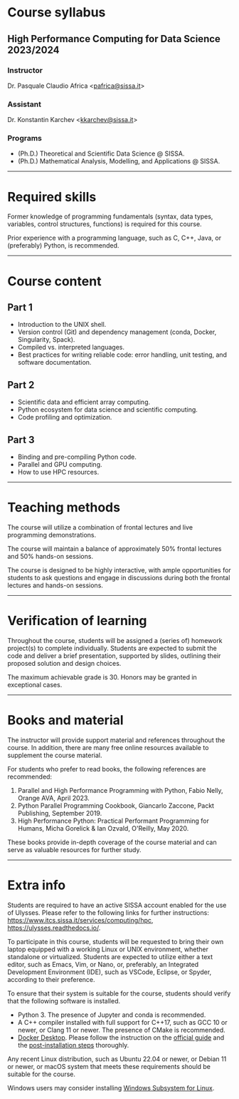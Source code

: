 # Course syllabus
## High Performance Computing for Data Science 2023/2024

### Instructor
Dr. Pasquale Claudio Africa <<pafrica@sissa.it>>

### Assistant
Dr. Konstantin Karchev <<kkarchev@sissa.it>>

### Programs
- (Ph.D.) Theoretical and Scientific Data Science @ SISSA.
- (Ph.D.) Mathematical Analysis, Modelling, and Applications @ SISSA.

---

# Required skills

Former knowledge of programming fundamentals (syntax, data types, variables, control structures, functions) is required for this course.

Prior experience with a programming language, such as C, C++, Java, or (preferably) Python, is recommended.

---

# Course content

## Part 1
- Introduction to the UNIX shell.
- Version control (Git) and dependency management (conda, Docker, Singularity, Spack).
- Compiled vs. interpreted languages.
- Best practices for writing reliable code: error handling, unit testing, and software documentation.

## Part 2
- Scientific data and efficient array computing.
- Python ecosystem for data science and scientific computing.
- Code profiling and optimization.

## Part 3
- Binding and pre-compiling Python code.
- Parallel and GPU computing. 
- How to use HPC resources.

---

# Teaching methods

The course will utilize a combination of frontal lectures and live programming demonstrations.

The course will maintain a balance of approximately 50% frontal lectures and 50% hands-on sessions.

The course is designed to be highly interactive, with ample opportunities for students to ask questions and engage in discussions during both the frontal lectures and hands-on sessions.

---

# Verification of learning

Throughout the course, students will be assigned a (series of) homework project(s) to complete individually. Students are expected to submit the code and deliver a brief presentation, supported by slides, outlining their proposed solution and design choices.

The maximum achievable grade is 30. Honors may be granted in exceptional cases.

---

# Books and material

The instructor will provide support material and references throughout the course. In addition, there are many free online resources available to supplement the course material.

For students who prefer to read books, the following references are recommended:

1. Parallel and High Performance Programming with Python, Fabio Nelly, Orange AVA, April 2023.
2. Python Parallel Programming Cookbook, Giancarlo Zaccone, Packt Publishing, September 2019.
3. High Performance Python: Practical Performant Programming for Humans, Micha Gorelick & Ian Ozvald, O'Reilly, May 2020.

These books provide in-depth coverage of the course material and can serve as valuable resources for further study.

---

# Extra info

Students are required to have an active SISSA account enabled for the use of Ulysses. Please refer to the following links for further instructions: https://www.itcs.sissa.it/services/computing/hpc, https://ulysses.readthedocs.io/.

To participate in this course, students will be requested to bring their own laptop equipped with a working Linux or UNIX environment, whether standalone or virtualized. Students are expected to utilize either a text editor, such as Emacs, Vim, or Nano, or, preferably, an Integrated Development Environment (IDE), such as VSCode, Eclipse, or Spyder, according to their preference.

To ensure that their system is suitable for the course, students should verify that the following software is installed.

- Python 3. The presence of Jupyter and conda is recommended.
- A C++ compiler installed with full support for C++17, such as GCC 10 or newer, or Clang 11 or newer. The presence of CMake is recommended.
- [Docker Desktop](https://www.docker.com/products/docker-desktop/). Please follow the instruction on the [official guide](https://docs.docker.com/get-docker/) and the [post-installation steps](https://docs.docker.com/engine/install/linux-postinstall/) thoroughly.

Any recent Linux distribution, such as Ubuntu 22.04 or newer, or Debian 11 or newer, or macOS system that meets these requirements should be suitable for the course.

Windows users may consider installing [Windows Subsystem for Linux](https://learn.microsoft.com/en-us/windows/wsl/install).
